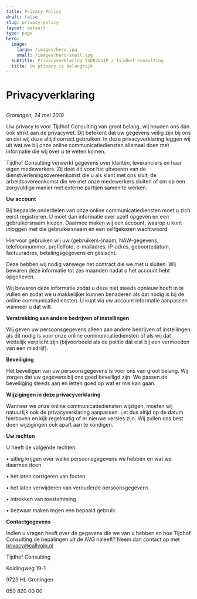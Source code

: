 ```yaml
---
title: Privacy Policy
draft: false
slug: privacy-policy
layout: default
type: page
hero:
  image:
    large: /images/hero.jpg
    small: /images/hero-small.jpg
  subtitle: Privacyverklaring ISDN2VoIP / Tijdhof Consulting
  title: Uw privacy is belangrijk
---
```

# Privacyverklaring

## 

_Groningen, 24 mei 2018_

Uw privacy is voor Tijdhof Consulting van groot belang, wij houden ons dan ook strikt aan de privacywet. Dit betekent dat uw gegevens veilig zijn bij ons en dat wij deze altijd correct gebruiken. In deze privacyverklaring leggen wij uit wat we bij onze online communicatiediensten allemaal doen met informatie die wij over u te weten komen.

Tijdhof Consulting verwerkt gegevens over klanten, leveranciers en haar eigen medewerkers. Zij doet dit voor het uitvoeren van de dienstverleningsovereenkomst die u als klant met ons sluit, de arbeidsovereenkomst die we met onze medewerkers sluiten of om op een zorgvuldige manier met externe partijen samen te werken.

**Uw account**

Bij bepaalde onderdelen van onze online communicatiediensten moet u zich eerst registreren. U moet dan informatie over uzelf opgeven en een gebruikersnaam kiezen. Daarmee maken wij een account, waarop u kunt inloggen met die gebruikersnaam en een zelfgekozen wachtwoord.

Hiervoor gebruiken wij uw (gebruikers-)naam, NAW-gegevens, telefoonnummer, profielfoto, e-mailadres, IP-adres, geboortedatum, factuuradres, betalingsgegevens en geslacht.

Deze hebben wij nodig vanwege het contract die we met u sluiten. Wij bewaren deze informatie tot zes maanden nadat u het account hebt opgeheven.

Wij bewaren deze informatie zodat u deze niet steeds opnieuw hoeft in te vullen en zodat we u makkelijker kunnen benaderen als dat nodig is bij de online communicatiediensten. U kunt via uw account informatie aanpassen wanneer u dat wilt.

**Verstrekking aan andere bedrijven of instellingen**

Wij geven uw persoonsgegevens alleen aan andere bedrijven of instellingen als dit nodig is voor onze online communicatiediensten of als wij dat wettelijk verplicht zijn (bijvoorbeeld als de politie dat eist bij een vermoeden van een misdrijf).

**Beveiliging**

Het beveiligen van uw persoonsgegevens is voor ons van groot belang. Wij zorgen dat uw gegevens bij ons goed beveiligd zijn. We passen de beveiliging steeds aan en letten goed op wat er mis kan gaan.

**Wijzigingen in deze privacyverklaring**

Wanneer we onze online communicatiediensten wijzigen, moeten wij natuurlijk ook de privacyverklaring aanpassen. Let dus altijd op de datum hierboven en kijk regelmatig of er nieuwe versies zijn. Wij zullen ons best doen wijzigingen ook apart aan te kondigen.

**Uw rechten**

U heeft de volgende rechten:

•  uitleg krijgen over welke persoonsgegevens we hebben en wat we daarmee doen

•  het laten corrigeren van fouten

•  het laten verwijderen van verouderde persoonsgegevens

•  intrekken van toestemming

•  bezwaar maken tegen een bepaald gebruik

**Contactgegevens**

Indien u vragen heeft over de gegevens die we van u hebben en hoe Tijdhof Consulting de bepalingen uit de AVG naleeft? Neem dan contact op met privacy@callvoip.nl

Tijdhof Consulting

Koldingweg 19-1

9723 HL Groningen

050 820 00 00
